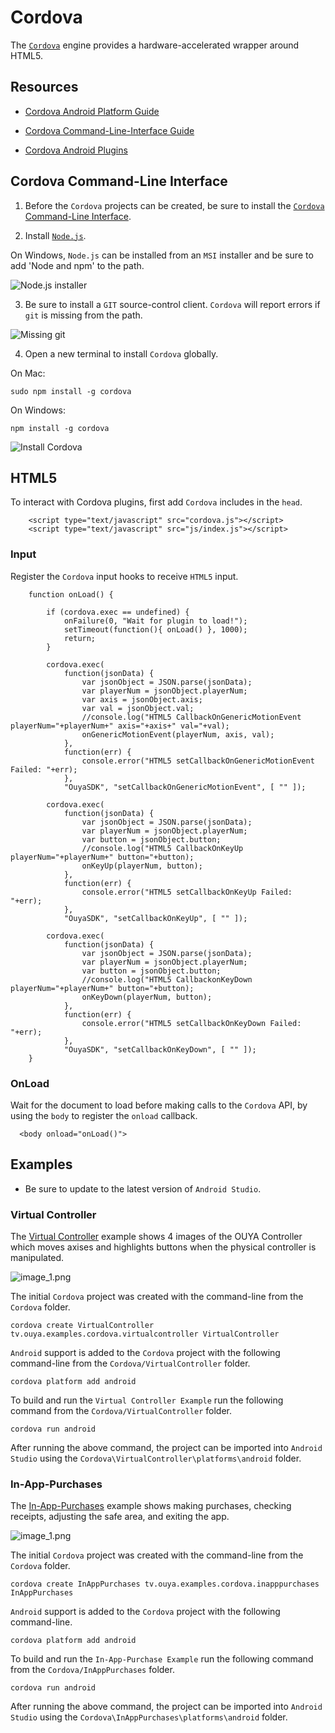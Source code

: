 # Cordova

The [`Cordova`](https://cordova.apache.org/) engine provides a hardware-accelerated wrapper around HTML5.

## Resources

* [Cordova Android Platform Guide](http://cordova.apache.org/docs/en/5.0.0/guide_platforms_android_index.md.html)

* [Cordova Command-Line-Interface Guide](http://cordova.apache.org/docs/en/5.0.0/guide_cli_index.md.html#The%20Command-Line%20Interface)

* [Cordova Android Plugins](http://cordova.apache.org/docs/en/5.0.0/guide_platforms_android_plugin.md.html#Android%20Plugins)

## Cordova Command-Line Interface

1) Before the `Cordova` projects can be created, be sure to install the [`Cordova` Command-Line Interface](http://cordova.apache.org/docs/en/5.0.0/guide_cli_index.md.html#The%20Command-Line%20Interface).

2) Install [`Node.js`](https://nodejs.org/).

On Windows, `Node.js` can be installed from an `MSI` installer and be sure to add 'Node and npm' to the path.

![Node.js installer](cordova/image_3.png)

3) Be sure to install a `GIT` source-control client. `Cordova` will report errors if `git` is missing from the path.

![Missing git](cordova/image_5.png)

4) Open a new terminal to install `Cordova` globally.

On Mac:

```
sudo npm install -g cordova
```

On Windows:

```
npm install -g cordova
```

![Install Cordova](cordova/image_4.png)

## HTML5

To interact with Cordova plugins, first add `Cordova` includes in the `head`.

```
    <script type="text/javascript" src="cordova.js"></script>
    <script type="text/javascript" src="js/index.js"></script>
```

### Input

Register the `Cordova` input hooks to receive `HTML5` input.

```
	function onLoad() {

      	if (cordova.exec == undefined) {
      		onFailure(0, "Wait for plugin to load!");
			setTimeout(function(){ onLoad() }, 1000);
      		return;
      	}

		cordova.exec(
			function(jsonData) {
				var jsonObject = JSON.parse(jsonData);
				var playerNum = jsonObject.playerNum;
				var axis = jsonObject.axis;
				var val = jsonObject.val;
				//console.log("HTML5 CallbackOnGenericMotionEvent playerNum="+playerNum+" axis="+axis+" val="+val);
				onGenericMotionEvent(playerNum, axis, val);
			},
			function(err) {
				console.error("HTML5 setCallbackOnGenericMotionEvent Failed: "+err);
			},
			"OuyaSDK", "setCallbackOnGenericMotionEvent", [ "" ]);

		cordova.exec(
			function(jsonData) {
				var jsonObject = JSON.parse(jsonData);
				var playerNum = jsonObject.playerNum;
				var button = jsonObject.button;
				//console.log("HTML5 CallbackOnKeyUp playerNum="+playerNum+" button="+button);
				onKeyUp(playerNum, button);
			},
			function(err) {
				console.error("HTML5 setCallbackOnKeyUp Failed: "+err);
			},
			"OuyaSDK", "setCallbackOnKeyUp", [ "" ]);

		cordova.exec(
			function(jsonData) {
				var jsonObject = JSON.parse(jsonData);
				var playerNum = jsonObject.playerNum;
				var button = jsonObject.button;
				//console.log("HTML5 CallbackonKeyDown playerNum="+playerNum+" button="+button);
				onKeyDown(playerNum, button);
			},
			function(err) {
				console.error("HTML5 setCallbackOnKeyDown Failed: "+err);
			},
			"OuyaSDK", "setCallbackOnKeyDown", [ "" ]);
	}
```

### OnLoad

Wait for the document to load before making calls to the `Cordova` API, by using the `body` to register the `onload` callback.

```
  <body onload="onLoad()">
``` 

## Examples

* Be sure to update to the latest version of `Android Studio`.

### Virtual Controller

The [Virtual Controller](https://github.com/ouya/ouya-sdk-examples/tree/master/Cordova/VirtualController) example shows 4 images of the OUYA Controller which moves axises and highlights buttons when the physical controller is manipulated.

![image_1.png](cordova/image_1.png)

The initial `Cordova` project was created with the command-line from the `Cordova` folder.

```
cordova create VirtualController tv.ouya.examples.cordova.virtualcontroller VirtualController
```

`Android` support is added to the `Cordova` project with the following command-line from the `Cordova/VirtualController` folder.

```
cordova platform add android
```

To build and run the `Virtual Controller Example` run the following command from the `Cordova/VirtualController` folder.

```
cordova run android
```

After running the above command, the project can be imported into `Android Studio` using the `Cordova\VirtualController\platforms\android` folder.

### In-App-Purchases

The [In-App-Purchases](https://github.com/ouya/ouya-sdk-examples/tree/master/Cordova/InAppPurchases) example shows making purchases, checking receipts, adjusting the safe area, and exiting the app.

![image_1.png](cordova/image_2.png)

The initial `Cordova` project was created with the command-line from the `Cordova` folder.

```
cordova create InAppPurchases tv.ouya.examples.cordova.inapppurchases InAppPurchases
```

`Android` support is added to the `Cordova` project with the following command-line.

```
cordova platform add android
```

To build and run the `In-App-Purchase Example` run the following command from the `Cordova/InAppPurchases` folder.

```
cordova run android
```

After running the above command, the project can be imported into `Android Studio` using the `Cordova\InAppPurchases\platforms\android` folder.
